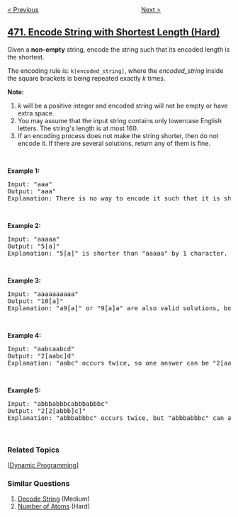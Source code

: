<!--|This file generated by command(leetcode description); DO NOT EDIT.    |-->
<!--+----------------------------------------------------------------------+-->
<!--|@author    openset <openset.wang@gmail.com>                           |-->
<!--|@link      https://github.com/openset                                 |-->
<!--|@home      https://github.com/openset/leetcode                        |-->
<!--+----------------------------------------------------------------------+-->

[< Previous](https://github.com/openset/leetcode/tree/master/problems/implement-rand10-using-rand7 "Implement Rand10() Using Rand7()")
　　　　　　　　　　　　　　　　
[Next >](https://github.com/openset/leetcode/tree/master/problems/concatenated-words "Concatenated Words")

## [471. Encode String with Shortest Length (Hard)](https://leetcode.com/problems/encode-string-with-shortest-length "编码最短长度的字符串")

<p>Given a <b>non-empty</b> string, encode the string such that its encoded length is the shortest.</p>

<p>The encoding rule is: <code>k[encoded_string]</code>, where the <i>encoded_string</i> inside the square brackets is being repeated exactly <i>k</i> times.</p>

<p><b>Note:</b></p>

<ol>
	<li><i>k</i> will be a positive integer and encoded string will not be empty or have extra space.</li>
	<li>You may assume that the input string contains only lowercase English letters. The string&#39;s length is at most 160.</li>
	<li>If an encoding process does not make the string shorter, then do not encode it. If there are several solutions, return any of them is fine.</li>
</ol>

<p>&nbsp;</p>

<p><b>Example 1:</b></p>

<pre>
Input: &quot;aaa&quot;
Output: &quot;aaa&quot;
Explanation: There is no way to encode it such that it is shorter than the input string, so we do not encode it.
</pre>

<p>&nbsp;</p>

<p><b>Example 2:</b></p>

<pre>
Input: &quot;aaaaa&quot;
Output: &quot;5[a]&quot;
Explanation: &quot;5[a]&quot; is shorter than &quot;aaaaa&quot; by 1 character.
</pre>

<p>&nbsp;</p>

<p><b>Example 3:</b></p>

<pre>
Input: &quot;aaaaaaaaaa&quot;
Output: &quot;10[a]&quot;
Explanation: &quot;a9[a]&quot; or &quot;9[a]a&quot; are also valid solutions, both of them have the same length = 5, which is the same as &quot;10[a]&quot;.
</pre>

<p>&nbsp;</p>

<p><b>Example 4:</b></p>

<pre>
Input: &quot;aabcaabcd&quot;
Output: &quot;2[aabc]d&quot;
Explanation: &quot;aabc&quot; occurs twice, so one answer can be &quot;2[aabc]d&quot;.
</pre>

<p>&nbsp;</p>

<p><b>Example 5:</b></p>

<pre>
Input: &quot;abbbabbbcabbbabbbc&quot;
Output: &quot;2[2[abbb]c]&quot;
Explanation: &quot;abbbabbbc&quot; occurs twice, but &quot;abbbabbbc&quot; can also be encoded to &quot;2[abbb]c&quot;, so one answer can be &quot;2[2[abbb]c]&quot;.
</pre>

<p>&nbsp;</p>

### Related Topics
  [[Dynamic Programming](https://github.com/openset/leetcode/tree/master/tag/dynamic-programming/README.md)]

### Similar Questions
  1. [Decode String](https://github.com/openset/leetcode/tree/master/problems/decode-string) (Medium)
  1. [Number of Atoms](https://github.com/openset/leetcode/tree/master/problems/number-of-atoms) (Hard)
